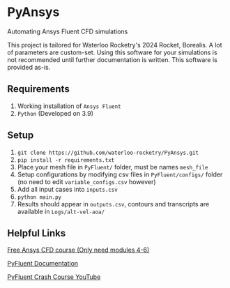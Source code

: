 # PyAnsys
Automating Ansys Fluent CFD simulations

This project is tailored for Waterloo Rocketry's 2024 Rocket, Borealis. A lot of parameters are custom-set.
Using this software for your simulations is not recommended until further documentation is written.
This software is provided as-is.

## Requirements
1. Working installation of ``Ansys Fluent``
2. ``Python`` (Developed on 3.9)

## Setup
1. ``git clone https://github.com/waterloo-rocketry/PyAnsys.git``
2. ``pip install -r requirements.txt``
3. Place your mesh file in ``PyFluent/`` folder, must be names ``mesh_file``
4. Setup configurations by modifying csv files in ``PyFluent/configs/`` folder (no need to edit ``variable_configs.csv`` however)
5. Add all input cases into ``inputs.csv``
6. ``python main.py``
7. Results should appear in ``outputs.csv``, contours and transcripts are available in ``Logs/alt-vel-aoa/``

## Helpful Links

[Free Ansys CFD course (Only need modules 4-6)](https://learning.edx.org/course/course-v1:CornellX+ENGR2000X+1T2018/home)

[PyFluent Documentation](https://fluent.docs.pyansys.com/version/stable/)

[PyFluent Crash Course YouTube](https://youtube.com/playlist?list=PLtt6-ZgUFmMIm19SaqN_A4wGrISjEoHdd&si=X4rdXF9e5sY8N44d)

